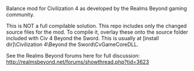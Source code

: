 Balance mod for Civilization 4 as developed by the Realms Beyond gaming community.

This is NOT a full compilable solution.  This repo includes only the changed source files for the mod.  To compile it, overlay these onto the source folder included with Civ 4 Beyond the Sword.  This is usually at [install dir]\Civilization 4\Beyond the Sword\CvGameCoreDLL.

See the Realms Beyond forums here for full discussion: http://realmsbeyond.net/forums/showthread.php?tid=3623